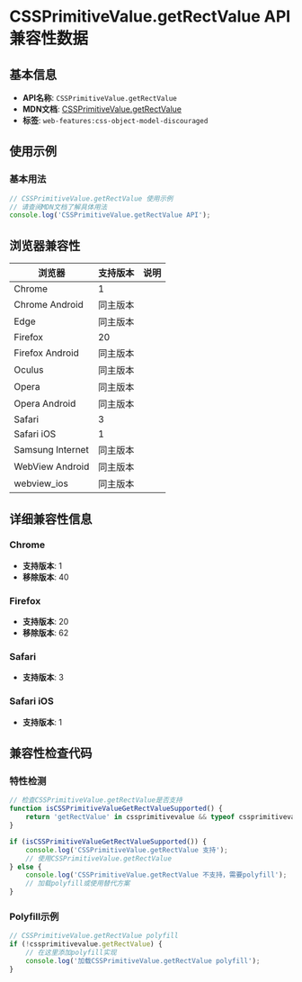 # CSSPrimitiveValue.getRectValue API 兼容性数据

## 基本信息

- **API名称**: `CSSPrimitiveValue.getRectValue`
- **MDN文档**: [CSSPrimitiveValue.getRectValue](https://developer.mozilla.org/docs/Web/API/CSSPrimitiveValue/getRectValue)
- **标签**: `web-features:css-object-model-discouraged`

## 使用示例

### 基本用法

```javascript
// CSSPrimitiveValue.getRectValue 使用示例
// 请查阅MDN文档了解具体用法
console.log('CSSPrimitiveValue.getRectValue API');
```

## 浏览器兼容性

| 浏览器 | 支持版本 | 说明 |
|--------|----------|------|
| Chrome | 1 |  |
| Chrome Android | 同主版本 |  |
| Edge | 同主版本 |  |
| Firefox | 20 |  |
| Firefox Android | 同主版本 |  |
| Oculus | 同主版本 |  |
| Opera | 同主版本 |  |
| Opera Android | 同主版本 |  |
| Safari | 3 |  |
| Safari iOS | 1 |  |
| Samsung Internet | 同主版本 |  |
| WebView Android | 同主版本 |  |
| webview_ios | 同主版本 |  |

## 详细兼容性信息

### Chrome

- **支持版本**: 1
- **移除版本**: 40

### Firefox

- **支持版本**: 20
- **移除版本**: 62

### Safari

- **支持版本**: 3

### Safari iOS

- **支持版本**: 1

## 兼容性检查代码

### 特性检测

```javascript
// 检查CSSPrimitiveValue.getRectValue是否支持
function isCSSPrimitiveValueGetRectValueSupported() {
    return 'getRectValue' in cssprimitivevalue && typeof cssprimitivevalue.getRectValue === 'function';
}

if (isCSSPrimitiveValueGetRectValueSupported()) {
    console.log('CSSPrimitiveValue.getRectValue 支持');
    // 使用CSSPrimitiveValue.getRectValue
} else {
    console.log('CSSPrimitiveValue.getRectValue 不支持，需要polyfill');
    // 加载polyfill或使用替代方案
}
```

### Polyfill示例

```javascript
// CSSPrimitiveValue.getRectValue polyfill
if (!cssprimitivevalue.getRectValue) {
    // 在这里添加polyfill实现
    console.log('加载CSSPrimitiveValue.getRectValue polyfill');
}
```


